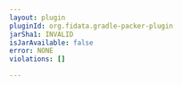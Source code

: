 ```yaml
---
layout: plugin
pluginId: org.fidata.gradle-packer-plugin
jarSha1: INVALID
isJarAvailable: false
error: NONE
violations: []

---
```

